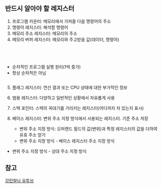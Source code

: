 <p><img alt="" src="https://velog.velcdn.com/images/jhp21c/post/9f34ee70-e186-4b28-961f-42bd82a283ba/image.png" /></p>
<h2 id="반드시-알아야-할-레지스터">반드시 알아야 할 레지스터</h2>
<ol>
<li>프로그램 카운터: 메모리에서 가져올 다음 명령어의 주소</li>
<li>명령어 레지스터: 해석할 명령어</li>
<li>메모리 주소 레지스터: 메모리의 주소</li>
<li>메모리 버퍼 레지스터: 메모리와 주고받을 값(데이터, 명령어)</li>
</ol>
<p><img alt="" src="https://velog.velcdn.com/images/jhp21c/post/f9e15b0f-a142-4d6a-bc8e-ab15344707fe/image.png" /></p>
<p><img alt="" src="https://velog.velcdn.com/images/jhp21c/post/ef0adb14-0653-4894-ad81-53a55cd77391/image.png" /></p>
<p><img alt="" src="https://velog.velcdn.com/images/jhp21c/post/ecfd63cd-87ea-4dfc-8a5e-50a79247d163/image.png" /></p>
<p><img alt="" src="https://velog.velcdn.com/images/jhp21c/post/0cef46ec-d85b-49c2-b1bb-086f39283cb5/image.png" /></p>
<ul>
<li>순차적인 프로그램 실행 원리(1씩 증가)</li>
<li>항상 순차적은 아님</li>
</ul>
<p><img alt="" src="https://velog.velcdn.com/images/jhp21c/post/dff3d1bd-fdcd-437f-b145-0ee322f73d2e/image.png" /></p>
<ol start="5">
<li><p>플래그 레지스터: 연산 결과 또는 CPU 상태에 대한 부가적인 정보</p>
</li>
<li><p>범용 레지스터: 다양하고 일반적인 상황에서 자유롭게 사용</p>
</li>
<li><p>스택 포인터: 스택의 꼭대기를 가리키는 레지스터(어디까지 차 있는지 표시)
<img alt="" src="https://velog.velcdn.com/images/jhp21c/post/28a5e397-6678-44ae-80ab-9eeb05c31567/image.png" /></p>
</li>
<li><p>베이스 레지스터: 변위 주소 지정 방식에서 사용되는 레지스터. 기준 주소 저장</p>
<ul>
<li>변위 주소 지정 방식: 오퍼랜드 필드의 값(변위)과 특정 레지스터의 값을 더하여 유효 주소 얻기
<img alt="" src="https://velog.velcdn.com/images/jhp21c/post/1f4f271f-5baa-43de-8dc5-48272da5efb6/image.png" /></li>
<li>변위 주소 지정 방식 - 베이스 레지스터 주소 지정 방식
<img alt="" src="https://velog.velcdn.com/images/jhp21c/post/4baa1895-c7a2-4b5b-8d94-808c102095e3/image.png" /></li>
</ul>
</li>
</ol>
<ul>
<li>변위 주소 지정 방식 - 상대 주소 지정 방식
<img alt="" src="https://velog.velcdn.com/images/jhp21c/post/8d7d3634-0919-48b6-9631-1a312d136e6c/image.png" />
<img alt="" src="https://velog.velcdn.com/images/jhp21c/post/b7ca1b18-016c-4788-a78a-e7d845b98be4/image.png" /></li>
</ul>
<h2 id="참고">참고</h2>
<p><a href="https://www.youtube.com/watch?v=kFWP6sFKyp0&amp;t=8489s">강민철님 유튜브</a></p>